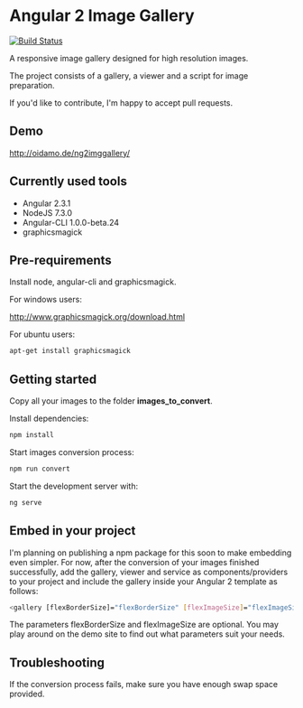 # Angular 2 Image Gallery
[![Build Status](https://travis-ci.org/BenjaminBrandmeier/ng2imggallery.svg?branch=master)](https://travis-ci.org/BenjaminBrandmeier/ng2imggallery)

A responsive image gallery designed for high resolution images.

The project consists of a gallery, a viewer and a script for image preparation.

If you'd like to contribute, I'm happy to accept pull requests.

## Demo

http://oidamo.de/ng2imggallery/

## Currently used tools

- Angular 2.3.1
- NodeJS 7.3.0
- Angular-CLI 1.0.0-beta.24
- graphicsmagick

## Pre-requirements

Install node, angular-cli and graphicsmagick.

For windows users:

http://www.graphicsmagick.org/download.html

For ubuntu users:
```bash
apt-get install graphicsmagick
```
## Getting started
Copy all your images to the folder **images_to_convert**.

Install dependencies:
```bash
npm install
```
Start images conversion process:
```bash
npm run convert
```
Start the development server with:
```bash
ng serve
```

## Embed in your project
I'm planning on publishing a npm package for this soon to make embedding even simpler.
For now, after the conversion of your images finished successfully, add the gallery, viewer and service as components/providers to your project and include the gallery inside your Angular 2 template as follows:

```bash
<gallery [flexBorderSize]="flexBorderSize" [flexImageSize]="flexImageSize"></gallery>
```

The parameters flexBorderSize and flexImageSize are optional. You may play around on the demo site to find out what parameters suit your needs.

## Troubleshooting

If the conversion process fails, make sure you have enough swap space provided.
